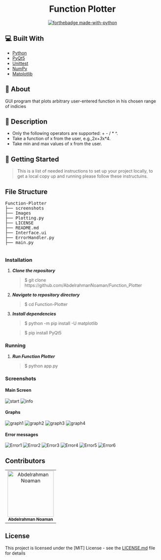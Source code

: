 <div align="center">

# Function Plotter

</div>

<div align="center">

[![forthebadge made-with-python](http://ForTheBadge.com/images/badges/made-with-python.svg)](https://www.python.org/)

 
</div>

## 💻 Built With
 <ul>
  <li><a href="https://www.python.org/">Python</a></li>
  <li><a href="https://build-system.fman.io/pyqt5-tutorial">PyQt5</a></li>
  <li><a href="https://docs.python.org/3/library/unittest.html">Unittest</a></li>
    <li><a href="https://numpy.org/">NumPy</a></li>
  <li><a href="https://matplotlib.org/">Matplotlib</a></li>
 </ul>

## 📙 About

GUI program that plots arbitrary user-entered function in his chosen range of indicies

## 📝 Description
* Only the following operators are supported: + - / * ^.
* Take a function of x from the user, e.g.,2*x+3*x*4. 
* Take min and max values of x from the user. 


## 🏁 Getting Started
<blockquote>
  <p>This is a list of needed instructions to set up your project locally, to get a local copy up and running  please follow these instructuins.
 </p>
</blockquote>
<h2 href="#structure">File Structure</h2>
 <div> 
  <pre>
Function-Plotter
├── screenshots
├── Images
├── Plotting.py
├── LICENSE
├── README.md
├── Interface.ui
├── ErrorHandler.py
├── main.py
  </pre>
</div>

<h3 href="#installation">Installation</h3>
<ol>
  <li><strong><em>Clone the repository</em></strong>
    <blockquote>$ git clone https://github.com/AbdelrahmanNoaman/Function_Plotter</blockquote>
  </li>
  <li> 
  <strong><em>Navigate to repository directory
</em></strong>
    <blockquote>$ cd Function-Plotter</blockquote>
  </li>
  <li> 
  <strong><em>Install dependencies
</em></strong>
    <blockquote>$ python -m pip install -U matplotlib</blockquote>
 <blockquote>$ pip install PyQt5</blockquote>
  </li>
</ol>
<h3 href="#Running">Running</h3>
<ol>
  <li><strong><em>Run Function Plotter </em></strong>
       <blockquote>$ python app.py </blockquote>
  </li>
</blockquote>
  </li>
 
</ol>


### Screenshots

#### Main Screen

![start](Screenshots/Interface.jpeg)
![info](Screenshots/Info.jpeg)

#### Graphs

![graph1](Screenshots/Function1.jpeg)
![graph2](Screenshots/Function2.jpeg)
![graph3](Screenshots/Function3.jpeg)
![graph4](Screenshots/Function4.jpeg)



#### Error messages
![Error1](Screenshots/InvalidExpression.jpeg)
![Error2](Screenshots/EmptyFunctionError.jpeg)
![Error3](Screenshots/ComparisonBetweenMaxMin.jpeg)
![Error4](Screenshots/Empty%20field.jpeg)
![Error5](Screenshots/EmptyMax.jpeg)
![Error6](Screenshots/InvalidMinMax.jpeg)

## Contributors

<table>
<tr>
<td align="center">
<a href="https://github.com/AbdelrahmanNoaman" target="_blank">
<img src="https://avatars.githubusercontent.com/u/76150639?v=4" width="150px;" alt="Abdelrahman Noaman"/><br /><sub><b>Abdelrahman Noaman</b></sub></a><br />
</td>
</tr>
 </table>

## License

This project is licensed under the [MIT] License - see the [LICENSE.md](LICENSE) file for details